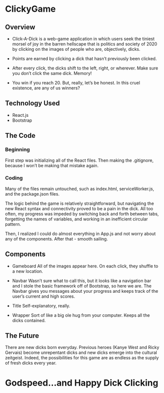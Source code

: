 # ClickyGame

## Overview

* Click-A-Dick is a web-game application in which users seek the tiniest morsel of joy in the barren hellscape that is politics and society of 2020 by clicking on the images of people who are, objectively, dicks.

* Points are earned by clicking a dick that hasn’t previously been clicked.

* After every click, the dicks shift to the left, right, or wherever. Make sure you don’t click the same dick. Memory!

* You win if you reach 20. But, really, let’s be honest. In this cruel existence, are any of us winners?

## Technology Used

* React.js
* Bootstrap

## The Code

### Beginning
First step was initializing all of the React files. Then making the .gitignore, because I won’t be making that mistake again.

### Coding
Many of the files remain untouched, such as index.html, serviceWorker.js, and the package.json files.

The logic behind the game is relatively straightforward, but navigating the new React syntax and connectivity proved to be a pain in the dick. All too often, my progress was impeded by switching back and forth between tabs, forgetting the names of variables, and working in an inefficient circular pattern.

Then, I realized I could do almost everything in App.js and not worry about any of the components. After that - smooth sailing.

## Components

* Gameboard
All of the images appear here. On each click, they shuffle to a new location.

* Navbar
Wasn’t sure what to call this, but it looks like a navigation bar and I stole the basic framework off of Bootstrap, so here we are. The Navbar gives you messages about your progress and keeps track of the user’s current and high scores.

* Title
Self-explanatory, really.

* Wrapper
Sort of like a big ole hug from your computer. Keeps all the dicks contained.

## The Future
There are new dicks born everyday. Previous heroes (Kanye West and Ricky Gervais) become unrepentant dicks and new dicks emerge into the cultural zeitgeist. Indeed, the possibilities for this game are as endless as the supply of fresh dicks every year.

# Godspeed…and Happy Dick Clicking
